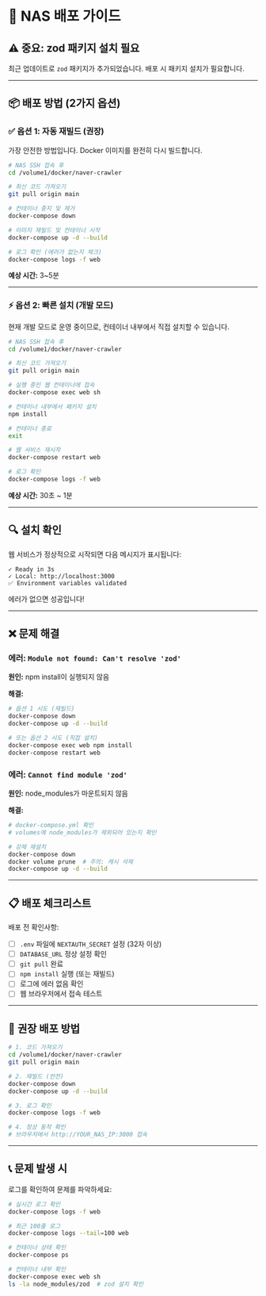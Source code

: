# 🚀 NAS 배포 가이드

## ⚠️ 중요: zod 패키지 설치 필요

최근 업데이트로 `zod` 패키지가 추가되었습니다. 배포 시 패키지 설치가 필요합니다.

---

## 📦 배포 방법 (2가지 옵션)

### ✅ **옵션 1: 자동 재빌드 (권장)**

가장 안전한 방법입니다. Docker 이미지를 완전히 다시 빌드합니다.

```bash
# NAS SSH 접속 후
cd /volume1/docker/naver-crawler

# 최신 코드 가져오기
git pull origin main

# 컨테이너 중지 및 제거
docker-compose down

# 이미지 재빌드 및 컨테이너 시작
docker-compose up -d --build

# 로그 확인 (에러가 없는지 체크)
docker-compose logs -f web
```

**예상 시간:** 3~5분

---

### ⚡ **옵션 2: 빠른 설치 (개발 모드)**

현재 개발 모드로 운영 중이므로, 컨테이너 내부에서 직접 설치할 수 있습니다.

```bash
# NAS SSH 접속 후
cd /volume1/docker/naver-crawler

# 최신 코드 가져오기
git pull origin main

# 실행 중인 웹 컨테이너에 접속
docker-compose exec web sh

# 컨테이너 내부에서 패키지 설치
npm install

# 컨테이너 종료
exit

# 웹 서비스 재시작
docker-compose restart web

# 로그 확인
docker-compose logs -f web
```

**예상 시간:** 30초 ~ 1분

---

## 🔍 설치 확인

웹 서비스가 정상적으로 시작되면 다음 메시지가 표시됩니다:

```
✓ Ready in 3s
✓ Local: http://localhost:3000
✅ Environment variables validated
```

에러가 없으면 성공입니다!

---

## ❌ 문제 해결

### 에러: `Module not found: Can't resolve 'zod'`

**원인:** npm install이 실행되지 않음

**해결:**
```bash
# 옵션 1 시도 (재빌드)
docker-compose down
docker-compose up -d --build

# 또는 옵션 2 시도 (직접 설치)
docker-compose exec web npm install
docker-compose restart web
```

### 에러: `Cannot find module 'zod'`

**원인:** node_modules가 마운트되지 않음

**해결:**
```bash
# docker-compose.yml 확인
# volumes에 node_modules가 제외되어 있는지 확인

# 강제 재설치
docker-compose down
docker volume prune  # 주의: 캐시 삭제
docker-compose up -d --build
```

---

## 📋 배포 체크리스트

배포 전 확인사항:

- [ ] `.env` 파일에 `NEXTAUTH_SECRET` 설정 (32자 이상)
- [ ] `DATABASE_URL` 정상 설정 확인
- [ ] `git pull` 완료
- [ ] `npm install` 실행 (또는 재빌드)
- [ ] 로그에 에러 없음 확인
- [ ] 웹 브라우저에서 접속 테스트

---

## 🎯 권장 배포 방법

```bash
# 1. 코드 가져오기
cd /volume1/docker/naver-crawler
git pull origin main

# 2. 재빌드 (안전)
docker-compose down
docker-compose up -d --build

# 3. 로그 확인
docker-compose logs -f web

# 4. 정상 동작 확인
# 브라우저에서 http://YOUR_NAS_IP:3000 접속
```

---

## 📞 문제 발생 시

로그를 확인하여 문제를 파악하세요:

```bash
# 실시간 로그 확인
docker-compose logs -f web

# 최근 100줄 로그
docker-compose logs --tail=100 web

# 컨테이너 상태 확인
docker-compose ps

# 컨테이너 내부 확인
docker-compose exec web sh
ls -la node_modules/zod  # zod 설치 확인
```
